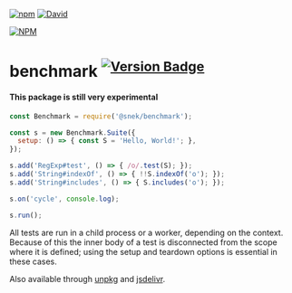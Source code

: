 [![npm][download-badge]][npm]
[![David][dep-badge]][dep-link]

[![NPM][large-badge]][stats-link]

# benchmark <sup>[![Version Badge][version-badge]][npm]</sup>

#### This package is still very experimental

```javascript
const Benchmark = require('@snek/benchmark');

const s = new Benchmark.Suite({
  setup: () => { const S = 'Hello, World!'; },
});

s.add('RegExp#test', () => { /o/.test(S); });
s.add('String#indexOf', () => { !!S.indexOf('o'); });
s.add('String#includes', () => { S.includes('o'); });

s.on('cycle', console.log);

s.run();
```

All tests are run in a child process or a worker, depending on the context.
Because of this the inner body of a test is disconnected from the scope where it is defined;
using the setup and teardown options is essential in these cases.

Also available through [unpkg][unpkg-link] and [jsdelivr][jsdelivr-link].

[npm]: https://npmjs.org/package/@snek/benchmark
[large-badge]: https://nodei.co/npm/@snek/benchmark.png?downloads=true&downloadRank=true&stars=true
[stats-link]: https://nodei.co/npm/@snek/benchmark/
[version-badge]: http://versionbadg.es/devsnek/benchmark.svg
[download-badge]: https://img.shields.io/npm/dt/@snek/benchmark.svg?maxAge=3600
[dep-badge]: https://david-dm.org/devsnek/benchmark.svg
[dep-link]: https://david-dm.org/devsnek/benchmark
[unpkg-link]: https://unpkg.com/
[jsdelivr-link]: https://www.jsdelivr.com/
